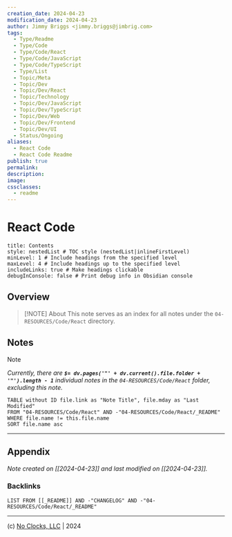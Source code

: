 ```yaml
---
creation_date: 2024-04-23
modification_date: 2024-04-23
author: Jimmy Briggs <jimmy.briggs@jimbrig.com>
tags:
  - Type/Readme
  - Type/Code
  - Type/Code/React
  - Type/Code/JavaScript
  - Type/Code/TypeScript
  - Type/List
  - Topic/Meta
  - Topic/Dev
  - Topic/Dev/React
  - Topic/Technology
  - Topic/Dev/JavaScript
  - Topic/Dev/TypeScript
  - Topic/Dev/Web
  - Topic/Dev/Frontend
  - Topic/Dev/UI
  - Status/Ongoing
aliases:
  - React Code
  - React Code Readme
publish: true
permalink:
description:
image:
cssclasses:
  - readme
---
```



# React Code

```table-of-contents
title: Contents 
style: nestedList # TOC style (nestedList|inlineFirstLevel)
minLevel: 1 # Include headings from the specified level
maxLevel: 4 # Include headings up to the specified level
includeLinks: true # Make headings clickable
debugInConsole: false # Print debug info in Obsidian console
```

## Overview

> [!NOTE] About
> This note serves as an index for all notes under the `04-RESOURCES/Code/React` directory.

## Notes

> [!NOTE]
> *Currently, there are **`$= dv.pages('"' + dv.current().file.folder + '"').length - 1`**  individual notes in the `04-RESOURCES/Code/React` folder, excluding this note.*

```dataview
TABLE without ID file.link as "Note Title", file.mday as "Last Modified"
FROM "04-RESOURCES/Code/React" AND -"04-RESOURCES/Code/React/_README"
WHERE file.name != this.file.name
SORT file.name asc
```

***

## Appendix

*Note created on [[2024-04-23]] and last modified on [[2024-04-23]].*

### Backlinks

```dataview
LIST FROM [[_README]] AND -"CHANGELOG" AND -"04-RESOURCES/Code/React/_README"
```

***

(c) [No Clocks, LLC](https://github.com/noclocks) | 2024